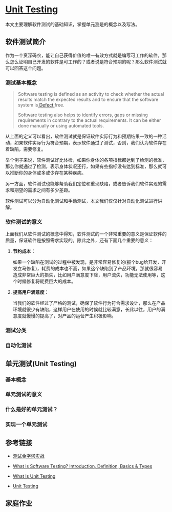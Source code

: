 # [Unit Testing](https://en.wikipedia.org/wiki/Unit_testing)

本文主要理解软件测试的基础知识，掌握单元测是的概念以及写法。



## 软件测试简介

作为一个资深码农，能让自己获得价值的唯一有效方式就是编写可工作的软件，那么怎么证明自己开发的软件是可工作的？或者说是符合预期的呢？那么软件测试就可以回答这个问题。

### 测试基本概念

> Software testing is defined as an activity to check whether the actual results match the expected results and to ensure that the software system is[ Defect ](https://www.guru99.com/the-unconventional-guide-to-defect-management.html)free. 
>
> Software testing also helps to identify errors, gaps or missing requirements in contrary to the actual requirements. It can be either done manually or using automated tools.

从上面的定义可以看出，软件测试就是保证软件实际行为和预期结果一致的一种活动，如果软件实际行为符合预期，表示软件通过了测试，否则，我们认为软件存在着缺陷，需要修复。

举个例子来说，软件测试好比体检，如果你身体的各项指标都达到了检测的标准，那么你就通过了检测，表示身体状况还行，如果有些指标没有达到标准，那么就可以推断你的身体或多或少存在某种疾病。

另一方面，软件测试也能够帮助我们定位和重现缺陷，或者告诉我们软件实现的需求和期望的需求之间有多少差距。

软件测试可以分为自动化测试和手动测试，本文我们仅仅针对自动化测试进行讲解。

### 软件测试的意义

上面我们从软件测试的概念中得知，软件测试的一个非常重要的意义是保证软件的质量，保证软件是按照需求实现的。除此之外，还有下面几个重要的意义：

1. **节约成本：**

   如果一个缺陷在测试的过程中被发现，是非常容易修复的(报个bug给开发，开发立马修复)，耗费的成本也不高，如果这个缺陷到了产品环境，那就很容易造成非常巨大的损失，比如用户满意度下降，用户流失，功能无法使用等，这个时候修复将耗费巨大的成本。

2. **提高用户满意度：**

   当我们的软件经过了严格的测试，确保了软件行为符合需求设计，那么在产品环境就很少有缺陷，这样用户在使用的时候就比较满意，长此以往，用户的满意度就慢慢的提高了，对产品的运营产生积极影响。

### 测试分类

### 自动化测试



## 单元测试(Unit Testing)

### 基本概念

### 单元测试的意义

### 什么是好的单元测试？

### 实现一个单元测试



## 参考链接

* [测试金字塔实战](https://insights.thoughtworks.cn/practical-test-pyramid/)

* [What is Software Testing? Introduction, Definition, Basics & Types](https://www.guru99.com/software-testing-introduction-importance.html)
* [What Is Unit Testing](https://smartbear.com/learn/automated-testing/what-is-unit-testing/)
* [Unit Testing](http://softwaretestingfundamentals.com/unit-testing/)



## 家庭作业

